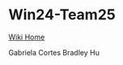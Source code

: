 # Win24-Team25
[Wiki Home](https://github.com/StanfordCS194/Win24-Team25/wiki)

Gabriela Cortes
Bradley Hu
